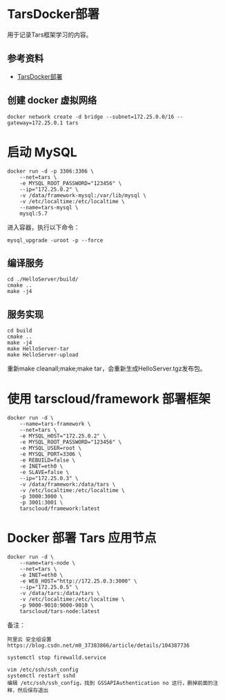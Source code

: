 # TarsDocker部署

用于记录Tars框架学习的内容。

## 参考资料

* [TarsDocker部署](https://tarscloud.gitbook.io/tarsdocs/rumen/installation/docker)


## 创建 docker 虚拟网络

```
docker network create -d bridge --subnet=172.25.0.0/16 --gateway=172.25.0.1 tars
```

# 启动 MySQL

```
docker run -d -p 3306:3306 \
    --net=tars \
    -e MYSQL_ROOT_PASSWORD="123456" \
    --ip="172.25.0.2" \
    -v /data/framework-mysql:/var/lib/mysql \
    -v /etc/localtime:/etc/localtime \
    --name=tars-mysql \
    mysql:5.7
```

进入容器，执行以下命令：

```
mysql_upgrade -uroot -p --force
```

## 编译服务

```
cd ./HelloServer/build/
cmake ..
make -j4
```

## 服务实现

```
cd build
cmake ..
make -j4
make HelloServer-tar
make HelloServer-upload
```

重新make cleanall;make;make tar，会重新生成HelloServer.tgz发布包。

# 使用 tarscloud/framework 部署框架

```
docker run -d \
    --name=tars-framework \
    --net=tars \
    -e MYSQL_HOST="172.25.0.2" \
    -e MYSQL_ROOT_PASSWORD="123456" \
    -e MYSQL_USER=root \
    -e MYSQL_PORT=3306 \
    -e REBUILD=false \
    -e INET=eth0 \
    -e SLAVE=false \
    --ip="172.25.0.3" \
    -v /data/framework:/data/tars \
    -v /etc/localtime:/etc/localtime \
    -p 3000:3000 \
    -p 3001:3001 \
    tarscloud/framework:latest
```

# Docker 部署 Tars 应用节点

```
docker run -d \
    --name=tars-node \
    --net=tars \
    -e INET=eth0 \
    -e WEB_HOST="http://172.25.0.3:3000" \
    --ip="172.25.0.5" \
    -v /data/tars:/data/tars \
    -v /etc/localtime:/etc/localtime \
    -p 9000-9010:9000-9010 \
    tarscloud/tars-node:latest
```



备注：

```
阿里云 安全组设置
https://blog.csdn.net/m0_37383866/article/details/104387736

systemctl stop firewalld.service

vim /etc/ssh/ssh_config
systemctl restart sshd
编辑 /etc/ssh/ssh_config，找到 GSSAPIAuthentication no 这行，删掉前面的注释，然后保存退出
```

